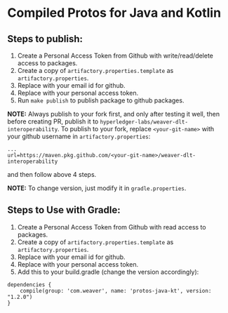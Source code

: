 # Compiled Protos for Java and Kotlin

## Steps to publish:

1) Create a Personal Access Token from Github with write/read/delete access to packages.
2) Create a copy of `artifactory.properties.template` as `artifactory.properties`.
3) Replace <GITHUB Email> with your email id for github.
3) Replace <GITHUB Personal Access Token> with your personal access token.
4) Run `make publish` to publish package to github packages.

**NOTE:** Always publish to your fork first, and only after testing it well, then 
before creating PR, publish it to `hyperledger-labs/weaver-dlt-interoperability`.
To publish to your fork, replace `<your-git-name>` with your github username in `artifactory.properties`:
```
...
url=https://maven.pkg.github.com/<your-git-name>/weaver-dlt-interoperability
```
and then follow above 4 steps.

**NOTE:** To change version, just modify it in `gradle.properties`.

## Steps to Use with Gradle:

1) Create a Personal Access Token from Github with read access to packages.
2) Create a copy of `artifactory.properties.template` as `artifactory.properties`.
3) Replace <GITHUB Email> with your email id for github.
3) Replace <GITHUB Personal Access Token> with your personal access token.
4) Add this to your build.gradle (change the version accordingly):
```
dependencies {
	compile(group: 'com.weaver', name: 'protos-java-kt', version: "1.2.0")
}
```
